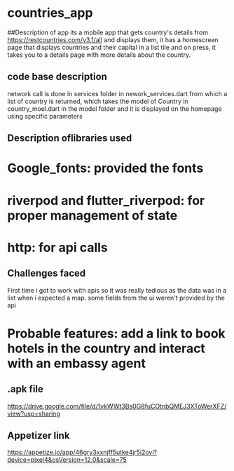 # countries_app

##Description of app
its a mobile app that gets country's details from https://restcountries.com/v3.1/all and displays them, it has a homescreen page that displays countries and their capital in a list tile and on press, it takes you to a details page with more details about the country.

## code base description
network call is done in services folder in nework_services.dart from which a list of country is returned, which takes the model of Country in country_moel.dart in the model folder and it is displayed on the homepage using specific parameters

## Description oflibraries used 

# Google_fonts: provided the fonts

# riverpod and flutter_riverpod: for proper management of state

# http: for api calls

## Challenges faced
First time i got to work with apis so it was really tedious as the data was in a list when i expected a map. some fields from the ui weren't provided by the api

# Probable features: add a link to book hotels in the country and interact with an embassy agent

## .apk file
https://drive.google.com/file/d/1ykWWt3Bs0G8fuCOtnbQMEJ3XToWerXFZ/view?usp=sharing

## Appetizer link
https://appetize.io/app/46gry3xxnjff5utke4jr5i2ovi?device=pixel4&osVersion=12.0&scale=75
